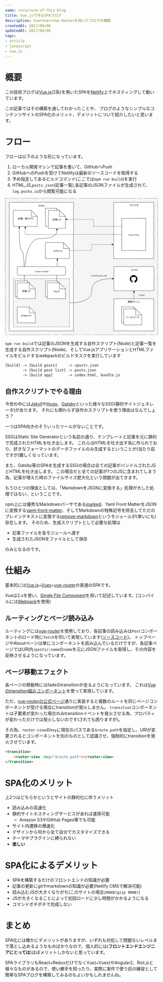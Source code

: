 ```yaml
---
name: structure-of-this-blog
title: Vue.jsで作るSPAブログ
description: Vue+Vuex+Vue-Routerを用いたブログの構築
createdAt: 2017/09/06
updatedAt: 2017/09/06
tags:
- article
- javascript
- vue.js
---
```


# 概要

この技術ブログは[Vue.js][](2系)を用いたSPAを[Netlify][]上でホスティングして動いています。

この記事ではその構築を通してわかったことや、
ブログのようなシンプルなコンテンツサイトのSPA化のメリット、デメリットについて紹介したいと思います。

# フロー

フローは以下のような形になっています。

1. ローカル開発マシンで記事を書いて、GitHubへPush
1. GitHubへのPushを受けてNetlifyは最新のソースコードを取得する
1. 予め指定してあるビルドコマンド(ここでは`npm run build`)を実行
1. HTML,JS,`posts.json`(記事一覧),各記事のJSONファイルが生成されて、`log.pocka.io`から閲覧可能になる

![structure](/images/blog-20170905.svg)

`npm run build`では記事のJSONを生成する自作スクリプト(Node)と記事一覧を生成する自作スクリプト(Node)、そしてVue.jsアプリケーションとHTMLファイルをビルドするwebpackのビルドタスクを実行しています

```
[build] -> [build posts]     -> <post>.json
        -> [build post list] -> posts.json
        -> [build app]       -> index.html, bundle.js
```

## 自作スクリプトでやる理由

今世の中には[Jekyll][]や[Hugo][]、[Gatsby][]といった様々なSSG(静的サイトジェネレータ)があります。
それにも関わらず自作のスクリプトを使う理由はなんでしょう？


一つはSPA向きのそういったツールがないことです。

SSGはStatic Site Generatorという名前の通り、テンプレートと記事を元に静的で完成されたHTMLを吐き出します。
これらはHTMLを吐き出す為に作られており、好きなフォーマットのデータファイルのみ生成するということが(当たり前ですが)難しくなっています。

また、Gatsby等のSPAを生成するSSGの場合は全ての記事がバンドルされたJSとHTMLを吐き出します。
この場合だと全ての記事が1つのJSに含まれてしまう為、記事が増えた時のファイルサイズ肥大化という問題が出てきます。


もうひとつの理由としては、「MarkdownをJSONに変換する」処理が大した処理ではない、ということです。

npm上には優秀なMarkdownパーサである[marked][]、Yaml Front MatterをJSONに変換する[yaml-front-matter][]、そしてMarkdownの特殊記号を除去してただのプレインテキストに変換する[remove-markdown][]というモジュールが(幸いにも)存在します。
そのため、生成スクリプトとして必要な処理は

+ 記事ファイルを各モジュールへ渡す
+ 生成されたJSONをファイルとして保存

のみとなるのです。

# 仕組み

基本的には[Vue.js][]+[Vuex][]+[vue-router][]の普通のSPAです。

Vueは2.xを使い、[Single File Component](https://jp.vuejs.org/v2/guide/single-file-components.html)を用いて記述しています。(コンパイルには[Webpack][]を使用)

## ルーティングとページ読み込み

ルーティングには[vue-router][]を使用しており、各記事の読み込みは`Post`コンポーネントのロード時に`fetch`を叩いて実現しています([ソースコード](https://github.com/pocka/log.pocka.io/blob/d5de2c064ea8076eeaad3fcd427dcf187bb70014/src/js/pages/Post.vue#L63))。
トップページやAboutページは単にコンポーネントを読み込んでいるだけですが、各記事ページではURI内`/posts/:name`の`name`を元にJSONファイルを取得し、その内容を反映させるようになっています。

## ページ移動エフェクト

各ページの移動時にはfadeのtransitionが走るようになっています。
これは[Vueのtransition組込コンポーネント](https://jp.vuejs.org/v2/guide/transitions.html)を使って実現しています。

ただ、[vue-routerの公式ページ](https://router.vuejs.org/ja/advanced/transitions.html)通りに実装すると複数のルートを同じページコンポーネントが受ける場合にtransitionが発火しません。
`transition`コンポーネントは子要素が変わった場合のみtransitionイベントを発火させる為、プロパティが変わっただけでは発火しないのです(されても困りますが)。

その為、`router-view`の`key`に現在のパスである`$route.path`を指定し、URIが変更されるとコンポーネントを別のものとして認識させ、強制的にtransitionを発火させています。

```html
<transition>
    <router-view :key="$route.path"></router-view>
</transition>
```

# SPA化のメリット

上2つはどちらかというとサイトの静的化に伴うメリット

+ 読み込みの高速化
+ 静的サイトホスティングサービスがあれば運用可能
  - Amazon S3やGitHub Pages等でも可能
+ サイト内遷移の爆速化
+ デザインから何から全て自分でカスタマイズできる
+ テーマやプラグインに縛られない
+ **楽しい**

# SPA化によるデメリット

+ SPAを構築するだけのフロントエンドの知識が必要
+ 記事の更新にgitやmarkdownの知識が必要(Netlify CMSで解決可能)
+ 読み込むJSが大きくなりがち(このサイトの場合`296KB(gzip 90KB)`)
+ JSが大きくなることによって初回ロードに少し時間がかかるようになる
+ コマンドポチポチで完成しない

# まとめ

SPA化には確かにデメリットがありますが、いずれも対処して問題ないレベルまで落とし込めるようなものばかりなので、個人的には(**フロントエンドエンジニアにとっては**)ほぼメリットしかないと思っています。

SPAライブラリもReact+ReduxだけでなくVue(+Vuex)やAngular2、Riot.jsと様々なものがあるので、使い勝手を知ったり、実際に案件で使う前の練習として簡単なSPAブログを構築してみるのもよいかもしれませんね。



[netlify]:https://www.netlify.com/
[webpack]:https://webpack.js.org/
[vue.js]:https://jp.vuejs.org/index.html
[vuex]:https://vuex.vuejs.org/ja/
[jekyll]:https://github.com/jekyll/jekyll
[hugo]:https://github.com/gohugoio/hugo
[gatsby]:https://github.com/gatsbyjs/gatsby
[marked]:https://github.com/chjj/marked
[yaml-front-matter]:https://github.com/dworthen/js-yaml-front-matter
[remove-markdown]:https://github.com/stiang/remove-markdown
[vue-router]:https://router.vuejs.org/ja/

